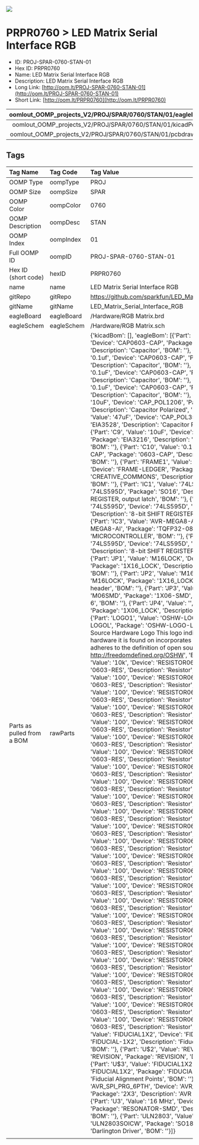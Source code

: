 


  
![][im]
# PRPR0760 > LED Matrix Serial Interface RGB

- ID: PROJ-SPAR-0760-STAN-01
- Hex ID: PRPR0760
- Name: LED Matrix Serial Interface RGB
- Description: LED Matrix Serial Interface RGB
- Long Link: [http://oom.lt/PROJ-SPAR-0760-STAN-01](http://oom.lt/PROJ-SPAR-0760-STAN-01)
- Short Link: [http://oom.lt/PRPR0760](http://oom.lt/PRPR0760)
  

|oomlout_OOMP_projects_V2/PROJ/SPAR/0760/STAN/01/eagleImage.png|oomlout_OOMP_projects_V2/PROJ/SPAR/0760/STAN/01/eagleSchemImage.png|oomlout_OOMP_projects_V2/PROJ/SPAR/0760/STAN/01/kicadPcb3dFront.png|oomlout_OOMP_projects_V2/PROJ/SPAR/0760/STAN/01/kicadPcb3dBack.png|
| :---: | :---: | :---: | :---: |
|oomlout_OOMP_projects_V2/PROJ/SPAR/0760/STAN/01/kicadPcb3d.png|oomlout_OOMP_projects_V2/PROJ/SPAR/0760/STAN/01/bomBack.png|oomlout_OOMP_projects_V2/PROJ/SPAR/0760/STAN/01/bomFront.png|oomlout_OOMP_projects_V2/PROJ/SPAR/0760/STAN/01/pcbdraw.svg|
|oomlout_OOMP_projects_V2/PROJ/SPAR/0760/STAN/01/pcbdrawBack.svg||||

## Tags
  

|Tag Name|Tag Code|Tag Value|
| :--- | :--- | :--- |
|OOMP Type|oompType|PROJ|
|OOMP Size|oompSize|SPAR|
|OOMP Color|oompColor|0760|
|OOMP Description|oompDesc|STAN|
|OOMP Index|oompIndex|01|
|Full OOMP ID|oompID|PROJ-SPAR-0760-STAN-01|
|Hex ID (short code)|hexID|PRPR0760|
|name|name|LED Matrix Serial Interface RGB|
|gitRepo|gitRepo|https://github.com/sparkfun/LED_Matrix_Serial_Interface_RGB|
|gitName|gitName|LED_Matrix_Serial_Interface_RGB|
|eagleBoard|eagleBoard|/Hardware/RGB Matrix.brd|
|eagleSchem|eagleSchem|/Hardware/RGB Matrix.sch|
|Parts as pulled from a BOM|rawParts|{'kicadBom': [], 'eagleBom': [{'Part': 'C3', 'Value': '0.1uf', 'Device': 'CAP0603-CAP', 'Package': '0603-CAP', 'Description': 'Capacitor', 'BOM': ''}, {'Part': 'C4', 'Value': '0.1uf', 'Device': 'CAP0603-CAP', 'Package': '0603-CAP', 'Description': 'Capacitor', 'BOM': ''}, {'Part': 'C5', 'Value': '0.1uF', 'Device': 'CAP0603-CAP', 'Package': '0603-CAP', 'Description': 'Capacitor', 'BOM': ''}, {'Part': 'C6', 'Value': '0.1uF', 'Device': 'CAP0603-CAP', 'Package': '0603-CAP', 'Description': 'Capacitor', 'BOM': ''}, {'Part': 'C7', 'Value': '10uF', 'Device': 'CAP_POL1206', 'Package': 'EIA3216', 'Description': 'Capacitor Polarized', 'BOM': ''}, {'Part': 'C8', 'Value': '47uF', 'Device': 'CAP_POL3528', 'Package': 'EIA3528', 'Description': 'Capacitor Polarized', 'BOM': ''}, {'Part': 'C9', 'Value': '10uF', 'Device': 'CAP_POL1206', 'Package': 'EIA3216', 'Description': 'Capacitor Polarized', 'BOM': ''}, {'Part': 'C10', 'Value': '0.1uF', 'Device': 'CAP0603-CAP', 'Package': '0603-CAP', 'Description': 'Capacitor', 'BOM': ''}, {'Part': 'FRAME1', 'Value': 'FRAME-LEDGER', 'Device': 'FRAME-LEDGER', 'Package': 'CREATIVE_COMMONS', 'Description': 'Schematic Frame', 'BOM': ''}, {'Part': 'IC1', 'Value': '74LS595D', 'Device': '74LS595D', 'Package': 'SO16', 'Description': '8-bit SHIFT REGISTER, output latch', 'BOM': ''}, {'Part': 'IC2', 'Value': '74LS595D', 'Device': '74LS595D', 'Package': 'SO16', 'Description': '8-bit SHIFT REGISTER, output latch', 'BOM': ''}, {'Part': 'IC3', 'Value': 'AVR-MEGA8-AI', 'Device': 'AVR-MEGA8-AI', 'Package': 'TQFP32-08', 'Description': 'MICROCONTROLLER', 'BOM': ''}, {'Part': 'IC4', 'Value': '74LS595D', 'Device': '74LS595D', 'Package': 'SO16', 'Description': '8-bit SHIFT REGISTER, output latch', 'BOM': ''}, {'Part': 'JP1', 'Value': 'M16LOCK', 'Device': 'M16LOCK', 'Package': '1X16_LOCK', 'Description': '1x16 .1 header', 'BOM': ''}, {'Part': 'JP2', 'Value': 'M16LOCK', 'Device': 'M16LOCK', 'Package': '1X16_LOCK', 'Description': '1x16 .1 header', 'BOM': ''}, {'Part': 'JP3', 'Value': '', 'Device': 'M06SMD', 'Package': '1X06-SMD', 'Description': 'Header 6', 'BOM': ''}, {'Part': 'JP4', 'Value': '', 'Device': 'M06LOCK', 'Package': '1X06_LOCK', 'Description': 'Header 6', 'BOM': ''}, {'Part': 'LOGO1', 'Value': 'OSHW-LOGOL', 'Device': 'OSHW-LOGOL', 'Package': 'OSHW-LOGO-L', 'Description': 'Open Source Hardware Logo This logo indicates the piece of hardware it is found on incorporates a OSHW license and/or adheres to the definition of open source hardware found here: http://freedomdefined.org/OSHW', 'BOM': ''}, {'Part': 'R1', 'Value': '10k', 'Device': 'RESISTOR0603-RES', 'Package': '0603-RES', 'Description': 'Resistor', 'BOM': ''}, {'Part': 'R2', 'Value': '100', 'Device': 'RESISTOR0603-RES', 'Package': '0603-RES', 'Description': 'Resistor', 'BOM': ''}, {'Part': 'R3', 'Value': '100', 'Device': 'RESISTOR0603-RES', 'Package': '0603-RES', 'Description': 'Resistor', 'BOM': ''}, {'Part': 'R4', 'Value': '100', 'Device': 'RESISTOR0603-RES', 'Package': '0603-RES', 'Description': 'Resistor', 'BOM': ''}, {'Part': 'R5', 'Value': '100', 'Device': 'RESISTOR0603-RES', 'Package': '0603-RES', 'Description': 'Resistor', 'BOM': ''}, {'Part': 'R6', 'Value': '100', 'Device': 'RESISTOR0603-RES', 'Package': '0603-RES', 'Description': 'Resistor', 'BOM': ''}, {'Part': 'R7', 'Value': '100', 'Device': 'RESISTOR0603-RES', 'Package': '0603-RES', 'Description': 'Resistor', 'BOM': ''}, {'Part': 'R8', 'Value': '100', 'Device': 'RESISTOR0603-RES', 'Package': '0603-RES', 'Description': 'Resistor', 'BOM': ''}, {'Part': 'R9', 'Value': '100', 'Device': 'RESISTOR0603-RES', 'Package': '0603-RES', 'Description': 'Resistor', 'BOM': ''}, {'Part': 'R10', 'Value': '100', 'Device': 'RESISTOR0603-RES', 'Package': '0603-RES', 'Description': 'Resistor', 'BOM': ''}, {'Part': 'R11', 'Value': '100', 'Device': 'RESISTOR0603-RES', 'Package': '0603-RES', 'Description': 'Resistor', 'BOM': ''}, {'Part': 'R12', 'Value': '100', 'Device': 'RESISTOR0603-RES', 'Package': '0603-RES', 'Description': 'Resistor', 'BOM': ''}, {'Part': 'R13', 'Value': '100', 'Device': 'RESISTOR0603-RES', 'Package': '0603-RES', 'Description': 'Resistor', 'BOM': ''}, {'Part': 'R14', 'Value': '100', 'Device': 'RESISTOR0603-RES', 'Package': '0603-RES', 'Description': 'Resistor', 'BOM': ''}, {'Part': 'R15', 'Value': '100', 'Device': 'RESISTOR0603-RES', 'Package': '0603-RES', 'Description': 'Resistor', 'BOM': ''}, {'Part': 'R16', 'Value': '100', 'Device': 'RESISTOR0603-RES', 'Package': '0603-RES', 'Description': 'Resistor', 'BOM': ''}, {'Part': 'R17', 'Value': '100', 'Device': 'RESISTOR0603-RES', 'Package': '0603-RES', 'Description': 'Resistor', 'BOM': ''}, {'Part': 'R18', 'Value': '100', 'Device': 'RESISTOR0603-RES', 'Package': '0603-RES', 'Description': 'Resistor', 'BOM': ''}, {'Part': 'R19', 'Value': '100', 'Device': 'RESISTOR0603-RES', 'Package': '0603-RES', 'Description': 'Resistor', 'BOM': ''}, {'Part': 'R20', 'Value': '100', 'Device': 'RESISTOR0603-RES', 'Package': '0603-RES', 'Description': 'Resistor', 'BOM': ''}, {'Part': 'R21', 'Value': '100', 'Device': 'RESISTOR0603-RES', 'Package': '0603-RES', 'Description': 'Resistor', 'BOM': ''}, {'Part': 'R22', 'Value': '100', 'Device': 'RESISTOR0603-RES', 'Package': '0603-RES', 'Description': 'Resistor', 'BOM': ''}, {'Part': 'R23', 'Value': '100', 'Device': 'RESISTOR0603-RES', 'Package': '0603-RES', 'Description': 'Resistor', 'BOM': ''}, {'Part': 'R24', 'Value': '100', 'Device': 'RESISTOR0603-RES', 'Package': '0603-RES', 'Description': 'Resistor', 'BOM': ''}, {'Part': 'R25', 'Value': '100', 'Device': 'RESISTOR0603-RES', 'Package': '0603-RES', 'Description': 'Resistor', 'BOM': ''}, {'Part': 'U$1', 'Value': 'FIDUCIAL1X2', 'Device': 'FIDUCIAL1X2', 'Package': 'FIDUCIAL-1X2', 'Description': 'Fiducial Alignment Points', 'BOM': ''}, {'Part': 'U$2', 'Value': 'REVISION', 'Device': 'REVISION', 'Package': 'REVISION', 'Description': '', 'BOM': ''}, {'Part': 'U$3', 'Value': 'FIDUCIAL1X2', 'Device': 'FIDUCIAL1X2', 'Package': 'FIDUCIAL-1X2', 'Description': 'Fiducial Alignment Points', 'BOM': ''}, {'Part': 'U2', 'Value': 'AVR_SPI_PRG_6PTH', 'Device': 'AVR_SPI_PRG_6PTH', 'Package': '2X3', 'Description': 'AVR ISP 6 Pin', 'BOM': ''}, {'Part': 'U3', 'Value': '16 MHz', 'Device': 'RESONATORSMD', 'Package': 'RESONATOR-SMD', 'Description': 'Resonator', 'BOM': ''}, {'Part': 'ULN2803', 'Value': '', 'Device': 'ULN2803SOICW', 'Package': 'SO18L', 'Description': 'Darlington Driver', 'BOM': ''}]}|
||||



[im]: PROJ/SPAR/0760/STAN/01/kicadPcb3d_450.png
